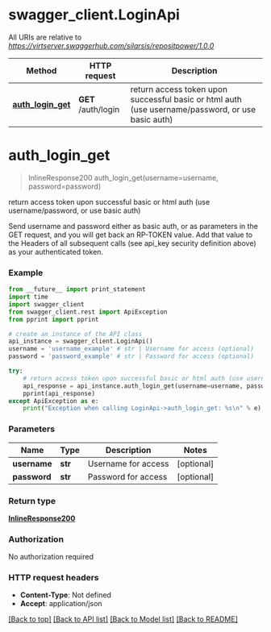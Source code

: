 # swagger_client.LoginApi

All URIs are relative to *https://virtserver.swaggerhub.com/silarsis/repositpower/1.0.0*

Method | HTTP request | Description
------------- | ------------- | -------------
[**auth_login_get**](LoginApi.md#auth_login_get) | **GET** /auth/login | return access token upon successful basic or html auth (use username/password, or use basic auth)


# **auth_login_get**
> InlineResponse200 auth_login_get(username=username, password=password)

return access token upon successful basic or html auth (use username/password, or use basic auth)

Send username and password either as basic auth, or as parameters in the GET request, and you will get back an RP-TOKEN value. Add that value to the Headers of all subsequent calls (see api_key security definition above) as your authenticated token. 

### Example 
```python
from __future__ import print_statement
import time
import swagger_client
from swagger_client.rest import ApiException
from pprint import pprint

# create an instance of the API class
api_instance = swagger_client.LoginApi()
username = 'username_example' # str | Username for access (optional)
password = 'password_example' # str | Password for access (optional)

try: 
    # return access token upon successful basic or html auth (use username/password, or use basic auth)
    api_response = api_instance.auth_login_get(username=username, password=password)
    pprint(api_response)
except ApiException as e:
    print("Exception when calling LoginApi->auth_login_get: %s\n" % e)
```

### Parameters

Name | Type | Description  | Notes
------------- | ------------- | ------------- | -------------
 **username** | **str**| Username for access | [optional] 
 **password** | **str**| Password for access | [optional] 

### Return type

[**InlineResponse200**](InlineResponse200.md)

### Authorization

No authorization required

### HTTP request headers

 - **Content-Type**: Not defined
 - **Accept**: application/json

[[Back to top]](#) [[Back to API list]](../README.md#documentation-for-api-endpoints) [[Back to Model list]](../README.md#documentation-for-models) [[Back to README]](../README.md)

